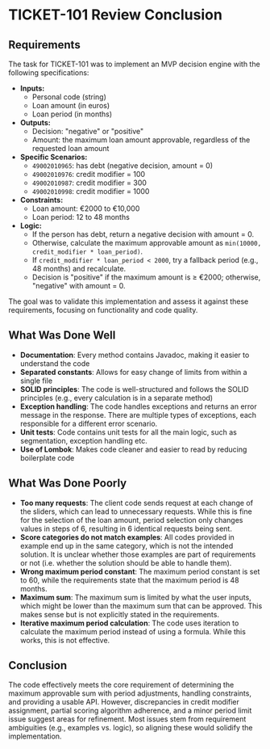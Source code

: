 # TICKET-101 Review Conclusion

## Requirements

The task for TICKET-101 was to implement an MVP decision engine with the following specifications:

- **Inputs:**
    - Personal code (string)
    - Loan amount (in euros)
    - Loan period (in months)
- **Outputs:**
    - Decision: "negative" or "positive"
    - Amount: the maximum loan amount approvable, regardless of the requested loan amount
- **Specific Scenarios:**
    - `49002010965`: has debt (negative decision, amount = 0)
    - `49002010976`: credit modifier = 100
    - `49002010987`: credit modifier = 300
    - `49002010998`: credit modifier = 1000
- **Constraints:**
    - Loan amount: €2000 to €10,000
    - Loan period: 12 to 48 months
- **Logic:**
    - If the person has debt, return a negative decision with amount = 0.
    - Otherwise, calculate the maximum approvable amount as `min(10000, credit_modifier * loan_period)`.
    - If `credit_modifier * loan_period < 2000`, try a fallback period (e.g., 48 months) and recalculate.
    - Decision is "positive" if the maximum amount is ≥ €2000; otherwise, "negative" with amount = 0.

The goal was to validate this implementation and assess it against these requirements, focusing on functionality and code quality.

## What Was Done Well

- **Documentation**: Every method contains Javadoc, making it easier to understand the code
- **Separated constants**: Allows for easy change of limits from within a single file
- **SOLID principles**: The code is well-structured and follows the SOLID principles (e.g., every calculation is in a separate method)
- **Exception handling**: The code handles exceptions and returns an error message in the response. There are multiple types of exceptions, each responsible for a different error scenario.
- **Unit tests**: Code contains unit tests for all the main logic, such as segmentation, exception handling etc.
- **Use of Lombok**: Makes code cleaner and easier to read by reducing boilerplate code

## What Was Done Poorly
- **Too many requests**: The client code sends request at each change of the sliders, which can lead to unnecessary requests. While this is fine for the selection of the loan amount, period selection only changes values in steps of 6, resulting in 6 identical requests being sent.
- **Score categories do not match examples**: All codes provided in example end up in the same category, which is not the intended solution. It is unclear whether those examples are part of requirements or not (i.e. whether the solution should be able to handle them).
- **Wrong maximum period constant**: The maximum period constant is set to 60, while the requirements state that the maximum period is 48 months.
- **Maximum sum**: The maximum sum is limited by what the user inputs, which might be lower than the maximum sum that can be approved. This makes sense but is not explicitly stated in the requirements.
- **Iterative maximum period calculation**: The code uses iteration to calculate the maximum period instead of using a formula. While this works, this is not effective.

## Conclusion
The code effectively meets the core requirement of determining the maximum approvable sum with period adjustments, handling constraints, and providing a usable API. However, discrepancies in credit modifier assignment, partial scoring algorithm adherence, and a minor period limit issue suggest areas for refinement. Most issues stem from requirement ambiguities (e.g., examples vs. logic), so aligning these would solidify the implementation.